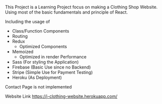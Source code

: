 This Project is a Learning Project focus on making a Clothing Shop Website. Using most of the basic fundamentals and principle of React.

Including the usage of 

- Class/Function Components
- Routing
- Redux
    - Optimized Components
- Memoized
    - Optimized in render Performance
- Sass (For styling the Application)
- Firebase (Basic Use since no Backend)
- Stripe (Simple Use for Payment Testing)
- Heroku (As Deployment)

Contact Page is not implemented

Website Link
https://j-clothing-website.herokuapp.com/
